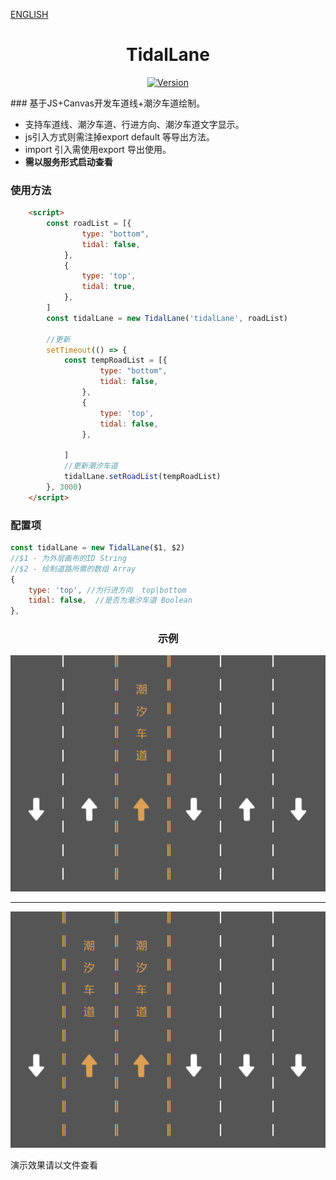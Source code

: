 [ENGLISH](./README.md)

<h1 align="center">TidalLane</h1>

<p align="center">
  <a href="https://www.npmjs.com/package/@faintout/tidal-lane"><img src="https://img.shields.io/npm/v/vue.svg?sanitize=true" alt="Version"></a>
</p>
### 基于JS+Canvas开发车道线+潮汐车道绘制。

- 支持车道线、潮汐车道、行进方向、潮汐车道文字显示。
- js引入方式则需注掉export default 等导出方法。
- import 引入需使用export 导出使用。
- **需以服务形式启动查看**

### 使用方法

```html
    <script>
        const roadList = [{
                type: "bottom",
                tidal: false,
            },
            {
                type: 'top',
                tidal: true,
            },
        ]
        const tidalLane = new TidalLane('tidalLane', roadList)

        //更新
        setTimeout(() => {
            const tempRoadList = [{
                    type: "bottom",
                    tidal: false,
                },
                {
                    type: 'top',
                    tidal: false,
                },

            ]
            //更新潮汐车道
            tidalLane.setRoadList(tempRoadList)
        }, 3000)
    </script>
```
### 配置项
```javascript
const tidalLane = new TidalLane($1, $2)
//$1 - 为外层画布的ID String
//$2 - 绘制道路所需的数组 Array 
{
    type: 'top', //为行进方向  top|bottom
    tidal: false,  //是否为潮汐车道 Boolean
},
```

<h3 align="center">示例</h3>

<p align="center">
    <img src="./images/1.png" />
</p>
<hr/>
<p align="center">
    <img src="./images/2.png" />
</p>





演示效果请以文件查看
